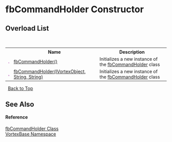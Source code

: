 # fbCommandHolder Constructor 
 


## Overload List
&nbsp;<table><tr><th></th><th>Name</th><th>Description</th></tr><tr><td>![Public method](media/pubmethod.gif "Public method")</td><td><a href="M_VortexBase_fbCommandHolder__ctor.md">fbCommandHolder()</a></td><td>
Initializes a new instance of the <a href="T_VortexBase_fbCommandHolder.md">fbCommandHolder</a> class</td></tr><tr><td>![Public method](media/pubmethod.gif "Public method")</td><td><a href="M_VortexBase_fbCommandHolder__ctor_1.md">fbCommandHolder(IVortexObject, String, String)</a></td><td>
Initializes a new instance of the <a href="T_VortexBase_fbCommandHolder.md">fbCommandHolder</a> class</td></tr></table>&nbsp;
<a href="#fbcommandholder-constructor">Back to Top</a>

## See Also


#### Reference
<a href="T_VortexBase_fbCommandHolder.md">fbCommandHolder Class</a><br /><a href="N_VortexBase.md">VortexBase Namespace</a><br />